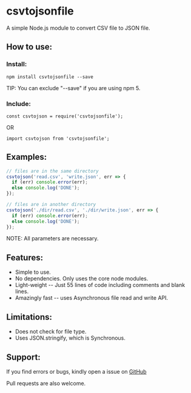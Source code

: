 # csvtojsonfile
A simple Node.js module to convert CSV file to JSON file.

## How to use:

### Install:

```
npm install csvtojsonfile --save
```
TIP: You can exclude "--save" if you are using npm 5.

### Include:

```
const csvtojson = require('csvtojsonfile');
```
OR
```
import csvtojson from 'csvtojsonfile';
```

## Examples:

```js
// files are in the same directory
csvtojson('read.csv', 'write.json', err => {
  if (err) console.error(err);
  else console.log('DONE');
});
```

```js
// files are in another directory
csvtojson('./dir/read.csv', './dir/write.json', err => {
  if (err) console.error(err);
  else console.log('DONE');
});
```
NOTE: All parameters are necessary.

## Features:
* Simple to use.
* No dependencies. Only uses the core node modules.
* Light-weight -- Just 55 lines of code including comments and blank lines.
* Amazingly fast -- uses Asynchronous file read and write API.

## Limitations:
* Does not check for file type.
* Uses JSON.stringify, which is Synchronous.

## Support:
If you find errors or bugs, kindly open a issue on [GitHub](https://github.com/mfaheemakhtar/csvtojsonfile/)

Pull requests are also welcome.
